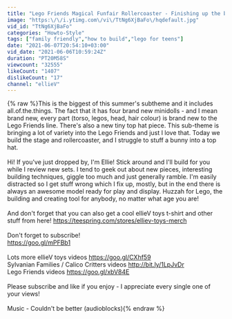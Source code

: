 ```yaml
---
title: "Lego Friends Magical Funfair Rollercoaster - Finishing up the build"
image: "https:\/\/i.ytimg.com\/vi\/TtNg6XjBaFo\/hqdefault.jpg"
vid_id: "TtNg6XjBaFo"
categories: "Howto-Style"
tags: ["family friendly","how to build","lego for teens"]
date: "2021-06-07T20:54:10+03:00"
vid_date: "2021-06-06T10:59:24Z"
duration: "PT20M58S"
viewcount: "32555"
likeCount: "1407"
dislikeCount: "17"
channel: "ellieV"
---
```

{% raw %}This is the biggest of this summer's subtheme and it includes all.of.the.things. The fact that it has four brand new minidolls - and I mean brand new, every part (torso, legos, head, hair colour) is brand new to the Lego Friends line. There's also a new tiny top hat piece. This sub-theme is bringing a lot of variety into the Lego Friends and just I love that. Today we build the stage and rollercoaster, and I struggle to stuff a bunny into a top hat.<br /><br />Hi! If you've just dropped by, I'm Ellie! Stick around and I'll build for you while I review new sets. I tend to geek out about new pieces, interesting building techniques, giggle too much and just generally ramble. I'm easily distracted so I get stuff wrong which I fix up, mostly, but in the end there is always an awesome model ready for play and display. Huzzah for Lego, the building and creating tool for anybody, no matter what age you are!<br /><br />And don't forget that you can also get a cool ellieV toys t-shirt and other stuff from here! <a rel="nofollow" target="blank" href="https://teespring.com/stores/elliev-toys-merch">https://teespring.com/stores/elliev-toys-merch</a><br /><br />Don't forget to subscribe! <br /><a rel="nofollow" target="blank" href="https://goo.gl/mPFBb1">https://goo.gl/mPFBb1</a><br /><br />Lots more ellieV toys videos <a rel="nofollow" target="blank" href="https://goo.gl/CXhf59">https://goo.gl/CXhf59</a><br />Sylvanian Families / Calico Critters videos <a rel="nofollow" target="blank" href="http://bit.ly/1LpJvDr">http://bit.ly/1LpJvDr</a><br />Lego Friends videos <a rel="nofollow" target="blank" href="https://goo.gl/xbV84E">https://goo.gl/xbV84E</a><br /><br />Please subscribe and like if you enjoy - I appreciate every single one of your views!<br /> <br />Music - Couldn't be better (audioblocks){% endraw %}
